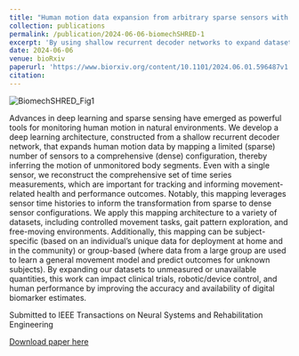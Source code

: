 ```yaml
---
title: "Human motion data expansion from arbitrary sparse sensors with shallow recurrent decoders"
collection: publications
permalink: /publication/2024-06-06-biomechSHRED-1
excerpt: 'By using shallow recurrent decoder networks to expand datasets of human motion, wearable sensors could be used for more continuous and less intrusive monitoring of human motion in natural environments.'
date: 2024-06-06
venue: bioRxiv
paperurl: 'https://www.biorxiv.org/content/10.1101/2024.06.01.596487v1.full.pdf'
citation: 
---
```


![BiomechSHRED_Fig1](https://meganebers.github.io/images/BiomechSHRED_Fig1.png) 

Advances in deep learning and sparse sensing have emerged as powerful tools for monitoring human motion in natural environments. We develop a deep learning architecture, constructed from a shallow recurrent decoder network, that expands human motion data by mapping a limited (sparse) number of sensors to a comprehensive (dense) configuration, thereby inferring the motion of unmonitored body segments. Even with a single sensor, we reconstruct the comprehensive set of time series measurements, which are important for tracking and informing movement-related health and performance outcomes. Notably, this mapping leverages sensor time histories to inform the transformation from sparse to dense sensor configurations. We apply this mapping architecture to a variety of datasets, including controlled movement tasks, gait pattern exploration, and free-moving environments. Additionally, this mapping can be subject-specific (based on an individual’s unique data for deployment at home and in the community) or group-based (where data from a large group are used to learn a general movement model and predict outcomes for unknown subjects). By expanding our datasets to unmeasured or unavailable quantities, this work can impact clinical trials, robotic/device control, and human performance by improving the accuracy and availability of digital biomarker estimates.

Submitted to IEEE Transactions on Neural Systems and Rehabilitation Engineering

[Download paper here](https://www.biorxiv.org/content/10.1101/2024.06.01.596487v1.full.pdf)
